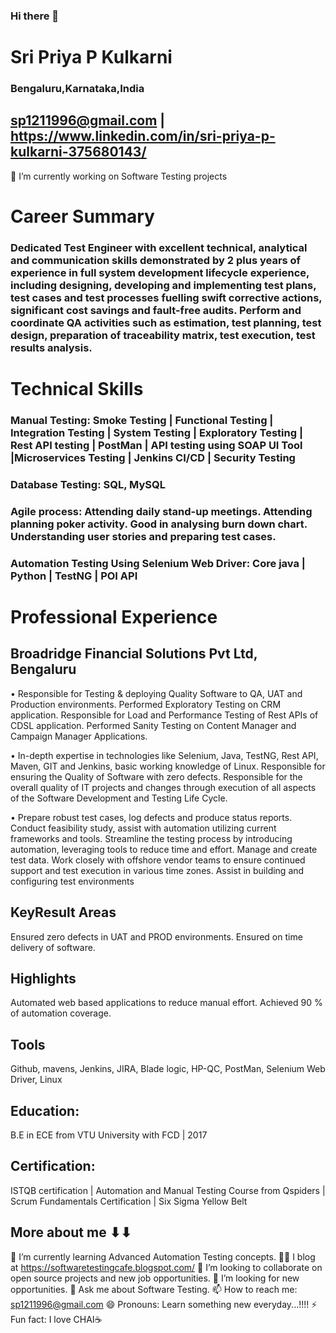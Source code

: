 ### Hi there 👋
# Sri Priya P Kulkarni
### Bengaluru,Karnataka,India
## sp1211996@gmail.com | https://www.linkedin.com/in/sri-priya-p-kulkarni-375680143/

🔭 I’m currently working on Software Testing projects

# Career Summary
### Dedicated Test Engineer with excellent technical, analytical and communication skills demonstrated by 2 plus years of experience in full system development lifecycle experience, including designing, developing and implementing test plans, test cases and test processes fuelling swift corrective actions, significant cost savings and fault-free audits. Perform and coordinate QA activities such as estimation, test planning, test design, preparation of traceability matrix, test execution, test results analysis.

# Technical Skills
### Manual Testing: Smoke Testing | Functional Testing | Integration Testing | System Testing | Exploratory Testing | Rest API testing | PostMan | API testing using SOAP UI Tool |Microservices Testing | Jenkins CI/CD | Security Testing
### Database Testing: SQL, MySQL
### Agile process: Attending daily stand-up meetings. Attending planning poker activity. Good in analysing burn down chart. Understanding user stories and preparing test cases.
### Automation Testing Using Selenium Web Driver: Core java | Python | TestNG | POI API 

# Professional Experience
## Broadridge Financial Solutions Pvt Ltd, Bengaluru
•	Responsible for Testing & deploying Quality Software to QA, UAT and Production environments. Performed Exploratory Testing on CRM application. Responsible for Load and Performance Testing of Rest APIs of CDSL application. Performed Sanity Testing on Content Manager and Campaign Manager Applications.

•	In-depth expertise in technologies like Selenium, Java, TestNG, Rest API, Maven, GIT and Jenkins, basic working knowledge of Linux. Responsible for ensuring the Quality of Software with zero defects. Responsible for the overall quality of IT projects and changes through execution of all aspects of the Software Development and Testing Life Cycle.

•	Prepare robust test cases, log defects and produce status reports. Conduct feasibility study, assist with automation utilizing current frameworks and tools. Streamline the testing process by introducing automation, leveraging tools to reduce time and effort. Manage and create test data. Work closely with offshore vendor teams to ensure continued support and test execution in various time zones. Assist in building and configuring test environments

## KeyResult Areas
Ensured zero defects in UAT and PROD environments. Ensured on time delivery of software. 
## Highlights 
Automated web based applications to reduce manual effort.  Achieved   90 % of automation coverage.
## Tools
Github, mavens, Jenkins, JIRA, Blade logic, HP-QC, PostMan, Selenium Web Driver, Linux
## Education: 
B.E in ECE from VTU University with FCD | 2017
## Certification: 
ISTQB certification | Automation and Manual Testing Course from Qspiders | Scrum Fundamentals Certification | Six Sigma Yellow Belt

## More about me ⬇⬇
🌱 I’m currently learning Advanced Automation Testing concepts.
📍📍 I blog at https://softwaretestingcafe.blogspot.com/
👯 I’m looking to collaborate on open source projects and new job opportunities.
🤔 I’m looking for new opportunities.
💬 Ask me about Software Testing.
📫 How to reach me: sp1211996@gmail.com
😄 Pronouns: Learn something new everyday...!!!!
⚡ Fun fact: I love CHAI☕



<!--
**SripriyaPKulkarni/SripriyaPKulkarni** is a ✨ _special_ ✨ repository because its `README.md` (this file) appears on your GitHub profile.

Here are some ideas to get you started:

- 🔭 I’m currently working on ...
- 🌱 I’m currently learning ...
- 👯 I’m looking to collaborate on ...
- 🤔 I’m looking for help with ...
- 💬 Ask me about ...
- 📫 How to reach me: ...
- 😄 Pronouns: ...
- ⚡ Fun fact: ...
-->
